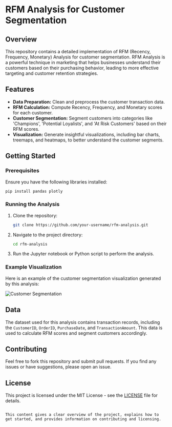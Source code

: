 
# RFM Analysis for Customer Segmentation

## Overview

This repository contains a detailed implementation of RFM (Recency, Frequency, Monetary) Analysis for customer segmentation. RFM Analysis is a powerful technique in marketing that helps businesses understand their customers based on their purchasing behavior, leading to more effective targeting and customer retention strategies.

## Features

- **Data Preparation:** Clean and preprocess the customer transaction data.
- **RFM Calculation:** Compute Recency, Frequency, and Monetary scores for each customer.
- **Customer Segmentation:** Segment customers into categories like 'Champions', 'Potential Loyalists', and 'At Risk Customers' based on their RFM scores.
- **Visualization:** Generate insightful visualizations, including bar charts, treemaps, and heatmaps, to better understand the customer segments.

## Getting Started

### Prerequisites

Ensure you have the following libraries installed:

```bash
pip install pandas plotly
```

### Running the Analysis

1. Clone the repository:

    ```bash
    git clone https://github.com/your-username/rfm-analysis.git
    ```

2. Navigate to the project directory:

    ```bash
    cd rfm-analysis
    ```

3. Run the Jupyter notebook or Python script to perform the analysis.

### Example Visualization

Here is an example of the customer segmentation visualization generated by this analysis:

![Customer Segmentation](images/segment_distribution.png)

## Data

The dataset used for this analysis contains transaction records, including the `CustomerID`, `OrderID`, `PurchaseDate`, and `TransactionAmount`. This data is used to calculate RFM scores and segment customers accordingly.

## Contributing

Feel free to fork this repository and submit pull requests. If you find any issues or have suggestions, please open an issue.

## License

This project is licensed under the MIT License - see the [LICENSE](LICENSE) file for details.
```

This content gives a clear overview of the project, explains how to get started, and provides information on contributing and licensing.
